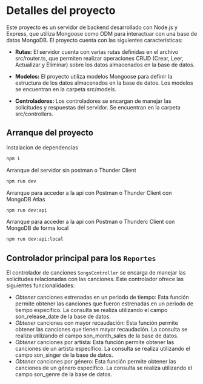 # Detalles del proyecto
Este proyecto es un servidor de backend desarrollado con Node.js y Express, que utiliza Mongoose como ODM para interactuar con una base de datos MongoDB. El proyecto cuenta con las siguientes características:

* **Rutas:** El servidor cuenta con varias rutas definidas en el archivo src/router.ts, que permiten realizar operaciones CRUD (Crear, Leer, Actualizar y Eliminar) sobre los datos almacenados en la base de datos.

* **Modelos:** El proyecto utiliza modelos Mongoose para definir la estructura de los datos almacenados en la base de datos. Los modelos se encuentran en la carpeta src/models.

* **Controladores:** Los controladores se encargan de manejar las solicitudes y respuestas del servidor. Se encuentran en la carpeta src/controllers.

## Arranque del proyecto
Instalacion de dependencias

```bash
npm i
```

Arranque del servidor sin postman o Thunder Client

```bash
npm run dev
```

Arranque para acceder a la api con Postman o Thunder Client con MongoDB Atlas

```bash
npm run dev:api
```

Arranque para acceder a la api con Postman o Thunderc Client con MongoDB de forma local

```bash
npm run dev:api:local
```

## Controlador principal para los ``Reportes``
El controlador de canciones ``SongsController`` se encarga de manejar las solicitudes relacionadas con las canciones. Este controlador ofrece las siguientes funcionalidades:

* *Obtener* canciones estrenadas en un periodo de tiempo: Esta función permite obtener las canciones que fueron estrenadas en un periodo de tiempo específico. La consulta se realiza utilizando el campo son_release_date de la base de datos.
* *Obtener* canciones con mayor recaudación: Esta función permite obtener las canciones que tienen mayor recaudación. La consulta se realiza utilizando el campo son_month_sales de la base de datos.
* *Obtener* canciones por artista: Esta función permite obtener las canciones de un artista específico. La consulta se realiza utilizando el campo son_singer de la base de datos.
* *Obtener* canciones por género: Esta función permite obtener las canciones de un género específico. La consulta se realiza utilizando el campo son_genre de la base de datos.